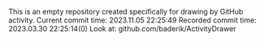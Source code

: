 This is an empty repository created specifically for drawing by GitHub activity.
Current commit time: 2023.11.05 22:25:49
Recorded commit time: 2023.03.30 22:25:14(0)
Look at: github.com/baderik/ActivityDrawer
